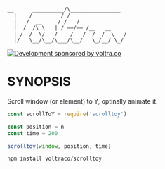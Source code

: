 ```
__      __________/\________________
  |    /         / /
  |   /  __     / /   /
  |  /  /\ \   | / ——/—— /__   __
  | /  /  \/   /    /   /  /  /  \   /
  |/   \__/\__/\___/\__/   \_/__/ \_/
```

[![Development sponsored by voltra.co](https://img.shields.io/badge/Development%20sponsored%20by-Voltra.co-yellow.svg)](https://voltra.co/)

# SYNOPSIS
Scroll window (or element) to Y, optinally animate it.

```js
const scrollToY = require('scrolltoy')

const position = n
const time = 200

scrolltoy(window, position, time)
```

```js
npm install voltraco/scrolltoy
```
